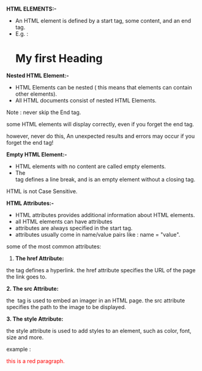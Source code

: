 **HTML ELEMENTS:-**



* An HTML element is defined by a start tag, some content, and an end tag.
* E.g. : <h1> My first Heading </h1>





**Nested HTML Element:-**

* HTML Elements can be nested ( this means that elements can contain other elements).
* All HTML documents consist of nested HTML Elements.



Note : never skip the End tag.

some HTML elements will display correctly, even if you forget the end tag.



however, never do this, An unexpected results and errors may occur if you forget the end tag!



**Empty HTML Element:-**

* HTML elements with no content are called empty elements.
* The <br> tag defines a line break, and is an empty element without a closing tag.



HTML is not Case Sensitive.





**HTML Attributes:-**

* HTML attributes provides additional information about HTML elements.
* all HTML elements can have attributes
* attributes are always specified in the start tag.
* attributes usually come in name/value pairs like : name = "value".



some of the most common attributes:



1. **The href Attribute:**

the <a> tag defines a hyperlink. the href attribute specifies the URL of the page the link goes to.



**2. The src Attribute:**

the <img> tag is used to embed an imager in an HTML page. the src attribute specifies the path to the image to be displayed.



**3. The style Attribute:**

the style attribute is used to add styles to an element, such as color, font, size and more.



example : <p style="color:red;"> this is a red paragraph.</p>





